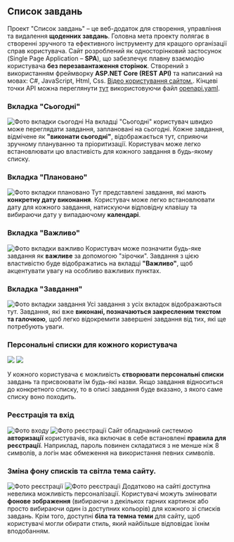 
## Список завдань
Проект "Список завдань" – це веб-додаток для створення, управління та видалення **щоденних завдань**. Головна мета проекту полягає в створенні зручного та ефективного інструменту для кращого організації справ користувача. Сайт розроблений як односторінковий застосунок (Single Page Application – **SPA**), що забезпечує плавну взаємодію користувача **без перезавантаження сторінок**. Створений з використанням фреймворку **ASP.NET Core (REST API)** та написаний на мовах: C#, JavaScript, Html, Css. [Відео користування сайтом.](https://youtu.be/y8n83VHEKAM). Кінцеві точки АPI можна переглянути [тут](https://editor.swagger.io/) використовуючи файл [openapi.yaml](/openapi.yaml).

### Вкладка "Сьогодні"
![Фото вкладки сьогодні](Screenshots/today.jpg)
На вкладці "Сьогодні" користувач швидко може переглядати завдання, заплановані на сьогодні. Кожне завдання, відмічене як **"виконати сьогодні"**, відображається тут, сприяючи зручному плануванню та пріоритизації. Користувач може легко встановлювати цю властивість для кожного завдання в будь-якому списку.

### Вкладка "Плановано"
![Фото вкладки плановано](Screenshots/planed.jpg)
Тут представлені завдання, які мають **конкретну дату виконання**. Користувач може легко встановлювати дату для кожного завдання, натискуючи відповідну клавішу та вибираючи дату у випадаючому **календарі**.

### Вкладка "Важливо"
![Фото вкладки важливо](Screenshots/important.jpg)
Користувач може позначити будь-яке завдання як **важливе** за допомогою "зірочки". Завдання з цією властивістю буде відображатись на вкладці **"Важливо"**, щоб акцентувати увагу на особливо важливих пунктах.

### Вкладка "Завдання"
![Фото вкладки завдання](Screenshots/tasks.jpg)
Усі завдання з усіх вкладок відображаються тут. Завдання, які вже **виконані, позначаються закресленим текстом та галочкою**, щоб легко відокремити завершені завдання від тих, які ще потребують уваги.

### Персональні списки для кожного користувача
  <img src="Screenshots/univer.jpg"  />
  <img src="Screenshots/aspnet.jpg"  />

У кожного користувача є можливість **створювати персональні списки** завдань та присвоювати їм будь-які назви. Якщо завдання відноситься до конкретного списку, то в описі завдання буде вказано, з якого саме списку воно походить.

### Реєстрація та вхід
![Фото входу](Screenshots/login.jpg)
![Фото реєстрації](Screenshots/reg.jpg)
Сайт обладнаний системою **авторизації** користувачів, яка включає в себе встановлені **правила для реєстрації**. Наприклад, пароль повинен складатися з не менше ніж 8 символів, а логін має обмеження на використання певних символів.

### Зміна фону списків та світла тема сайту.
![Фото реєстрації](Screenshots/back.jpg)
![Фото реєстрації](Screenshots/white.jpg)
Додатково на сайті доступна невелика можливість персоналізації. Користувачі можуть змінювати **фонове зображення** (вибираючи з декількох гарних картинок або просто вибираючи один із доступних кольорів) для кожного зі списків завдань. Крім того, доступні **біла та темна теми** для сайту, щоб користувачі могли обирати стиль, який найбільше відповідає їхнім вподобанням.


